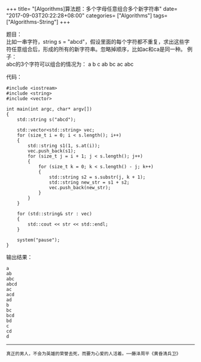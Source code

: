 +++
title= "[Algorithms]算法题：多个字母任意组合多个新字符串"
date= "2017-09-03T20:22:28+08:00"
categories= ["Algorithms"]
tags= ["Algorithms-String"]
+++

题目：  
比如一串字符，string s = "abcd"，假设里面的每个字符都不重复，求出这些字符任意组合后，形成的所有的新字符串。忽略掉顺序，比如ac和ca是同一种。
例子：  
abc的3个字符可以组合的情况为：
a
b
c
ab
bc
ac
abc

代码：

    #include <iostream>
    #include <string>
    #include <vector>

    int main(int argc, char* argv[])
    {
        std::string s("abcd");

        std::vector<std::string> vec;
        for (size_t i = 0; i < s.length(); i++)
        {
            std::string s1(1, s.at(i));
            vec.push_back(s1);
            for (size_t j = i + 1; j < s.length(); j++)
            {
                for (size_t k = 0; k < s.length() - j; k++)
                {
                    std::string s2 = s.substr(j, k + 1);
                    std::string new_str = s1 + s2;
                    vec.push_back(new_str);
                }
            }
        }

        for (std::string& str : vec)
        {
            std::cout << str << std::endl;
        }

        system("pause");
    }

输出结果：

    a
    ab
    abc
    abcd
    ac
    acd
    ad
    b
    bc
    bcd
    bd
    c
    cd
    d

***
`真正的男人，不会为英雄的荣誉去死，而要为心爱的人活着。──藤泽周平《黄昏清兵卫》`
